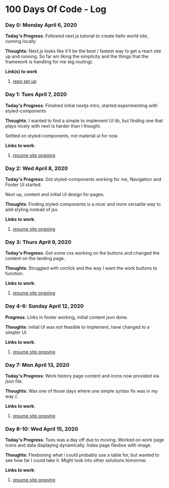 # 100 Days Of Code - Log

### Day 0: Monday April 6, 2020

**Today's Progress**: Followed next.js tutorial to create hello world site, running locally

**Thoughts:** Next.js looks like it'll be the best / fastest way to get a react site up and running.
So far am liking the simplicity and the things that the framework is handling for me (eg routing).

**Link(s) to work**
1. [repo set up](https://github.com/MadeleineGil/next-resume-site)

### Day 1: Tues April 7, 2020

**Today's Progress**: Finished initial nextjs intro, started experimenting with styled-components

**Thoughts**: I wanted to find a simple to implement UI lib, but finding one that plays nicely with next is harder than I thought. 

Settled on styled-components, not material ui for now.

**Links to work**:
1. [resume site ongoing](https://github.com/MadeleineGil/next-resume-site)

### Day 2: Wed April 8, 2020

**Today's Progress**: Got styled-components working for me, Navigation and Footer UI started.

Next up, content and initial UI design for pages.

**Thoughts**: Finding styled-components is a nicer and more versatile way to add styling instead of jsx.

**Links to work**:
1. [resume site ongoing](https://github.com/MadeleineGil/next-resume-site)

### Day 3: Thurs April 9, 2020

**Today's Progress**: Got some css working on the buttons and changed the content on the landing page.

**Thoughts**: Struggled with onclick and the way I want the work buttons to function.

**Links to work**:
1. [resume site ongoing](https://github.com/MadeleineGil/next-resume-site)

### Day 4-6: Sunday April 12, 2020

**Progress**: Links in footer working, initial content json done.

**Thoughts**: initial UI was not feasible to implement, have changed to a simpler UI

**Links to work**:
1. [resume site ongoing](https://github.com/MadeleineGil/next-resume-site)

### Day 7: Mon April 13, 2020

**Today's Progress**: Work history page content and icons now provided via json file.

**Thoughts**: Was one of those days where one simple syntax fix was in my way (:

**Links to work**:
1. [resume site ongoing](https://github.com/MadeleineGil/next-resume-site)

### Day 8-10: Wed April 15, 2020 

**Today's Progress**: Tues was a day off due to moving. 
Worked on work page icons and data displaying dynamically.
Index page flexbox with image.

**Thoughts**: Flexboxing what i could probably use a table for, but wanted to see how far I could take it. Might look into other solutions tomorrow.

**Links to work**:
1. [resume site ongoing](https://github.com/MadeleineGil/next-resume-site)

<!-- ### Day 1: June 27, Monday

**Today's Progress**: I've gone through many exercises on FreeCodeCamp.

**Thoughts** I've recently started coding, and it's a great feeling when I finally solve an algorithm challenge after a lot of attempts and hours spent.

**Link(s) to work**
1. [Find the Longest Word in a String](https://www.freecodecamp.com/challenges/find-the-longest-word-in-a-string)
2. [Title Case a Sentence](https://www.freecodecamp.com/challenges/title-case-a-sentence) -->
